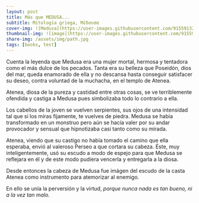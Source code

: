 ```yaml
---
layout: post
title: Más que MEDUSA...
subtitle: Mitología griega, Μέδουσα
cover-img: ![Medusa](https://user-images.githubusercontent.com/91559132/193471327-8b8aa43c-5686-4374-9a49-8e5c308c3208.png)
thumbnail-img: ![image](https://user-images.githubusercontent.com/91559132/193472255-a631d295-6269-4ec4-9f4b-952456958dad.png){: width="143.65" height="144" :}
share-img: /assets/img/path.jpg
tags: [books, test]
---
```


Cuenta la leyenda que Medusa era una mujer mortal, hermosa y tentadora como el más dulce de los pecados. Tanta era su belleza que Poseidón, dios del mar, queda enamorado de ella y no descansa hasta conseguir satisfacer su deseo, contra voluntad de la muchacha, en el templo de Atenea.

Atenea, diosa de la pureza y castidad entre otras cosas, se ve terriblemente ofendida y castiga a Medusa pues simbolizaba todo lo contrario a ella.

Los cabellos de la joven se vuelven serpientes, sus ojos de una intensidad tal que si los miras fijamente, te vuelves de piedra. Medusa se había transformado en un monstruo pero aún se hacía valer por su andar provocador y sensual que hipnotizaba casi tanto como su mirada.

Atenea, viendo que su castigo no había tomado el camino que ella esperaba, envió al valeroso Perseo a que cortara su cabeza. Éste, muy inteligentemente, usó su escudo a modo de espejo para que Medusa se reflejara en él y de este modo pudiera vencerla y entregarla a la diosa.

Desde entonces la cabeza de Medusa fue imágen del escudo de la casta Atenea como instrumento para atemorizar al enemigo.

En ello se unía la perversión y la virtud, _porque nunca nada es tan bueno, ni a la vez tan malo._
